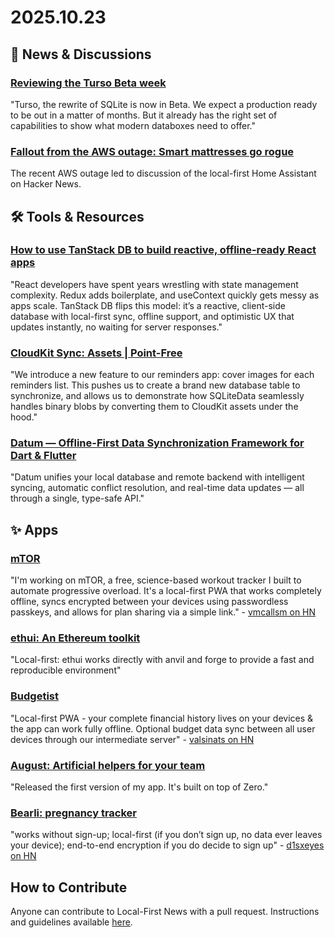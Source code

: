 # 2025.10.23

## 📰 News & Discussions

### [Reviewing the Turso Beta week](https://turso.tech/blog/turso-beta-week-why-we-did-it)
"Turso, the rewrite of SQLite is now in Beta. We expect a production ready to be out in a matter of months. But it already has the right set of capabilities to show what modern databoxes need to offer."

### [Fallout from the AWS outage: Smart mattresses go rogue](https://news.ycombinator.com/item?id=45658056)
The recent AWS outage led to discussion of the local-first Home Assistant on Hacker News.


## 🛠️ Tools & Resources

### [How to use TanStack DB to build reactive, offline-ready React apps](https://blog.logrocket.com/tanstack-db-ux/)
"React developers have spent years wrestling with state management complexity. Redux adds boilerplate, and useContext quickly gets messy as apps scale. TanStack DB flips this model: it’s a reactive, client-side database with local-first sync, offline support, and optimistic UX that updates instantly, no waiting for server responses."

### [CloudKit Sync: Assets | Point-Free](https://www.pointfree.co/episodes/ep342-cloudkit-sync-assets)
"We introduce a new feature to our reminders app: cover images for each reminders list. This pushes us to create a brand new database table to synchronize, and allows us to demonstrate how SQLiteData seamlessly handles binary blobs by converting them to CloudKit assets under the hood."

### [Datum — Offline-First Data Synchronization Framework for Dart & Flutter](https://pub.dev/packages/datum)
"Datum unifies your local database and remote backend with intelligent syncing, automatic conflict resolution, and real-time data updates — all through a single, type-safe API."


## ✨ Apps

### [mTOR](https://mtor.club/)
"I'm working on mTOR, a free, science-based workout tracker I built to automate progressive overload. It's a local-first PWA that works completely offline, syncs encrypted between your devices using passwordless passkeys, and allows for plan sharing via a simple link." - [vmcallsm on HN](https://news.ycombinator.com/item?id=45659744)

### [ethui: An Ethereum toolkit](https://ethui.dev/)
"Local-first: ethui works directly with anvil and forge to provide a fast and reproducible environment"

### [Budgetist](https://www.budgetist.app/en/)
"Local-first PWA - your complete financial history lives on your devices & the app can work fully offline. Optional budget data sync between all user devices through our intermediate server" - [valsinats on HN](https://news.ycombinator.com/item?id=45537796)

### [August: Artificial helpers for your team](https://www.august.tech/)
"Released the first version of my app. It's built on top of Zero."

### [Bearli: pregnancy tracker](https://www.bearli.app/)
"works without sign-up; local-first (if you don’t sign up, no data ever leaves your device); end-to-end encryption if you do decide to sign up" - [d1sxeyes on HN](https://news.ycombinator.com/item?id=45622597)


## How to Contribute
Anyone can contribute to Local-First News with a pull request. Instructions and guidelines available [here](https://github.com/localfirstnews/localfirstnews).
